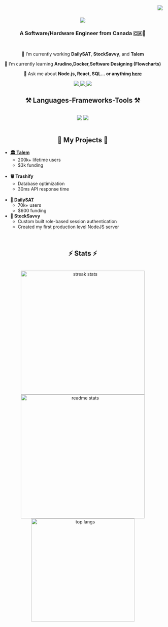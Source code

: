 <img align="right" src="https://visitor-badge.laobi.icu/badge?page_id=hemit99123.hemit99123" />

<h1 align="center">
    <img src="https://readme-typing-svg.herokuapp.com/?font=Righteous&size=35&center=true&vCenter=true&width=500&height=70&duration=4000&lines=Hi+There!+👋;+I'm+Hemit+Patel!;" />
</h1>

<h3 align="center">A Software/Hardware Engineer from Canada 🇨🇦🍁</h3>

<br/>

<div align="center">
 
 🔭 I’m currently working **DailySAT**, **StockSavvy**, and **Talem**
 
 🌱 I’m currently learning **Arudino,Docker,Software Designing (Flowcharts)**

💬 Ask me about **Node.js, React, SQL... or anything [here](https://github.com/hemit99123/hemit99123/issues)**

 </div>
 
<div align="center"> 
  <a href="mailto:hemitvpatel@gmail.com">
    <img src="https://img.shields.io/badge/Gmail-333333?style=for-the-badge&logo=gmail&logoColor=red" />
  </a>
  <a href="https://www.linkedin.com/in/hemit-patel-383ab3271/" target="_blank">
    <img src="https://img.shields.io/badge/LinkedIn-0077B5?style=for-the-badge&logo=linkedin&logoColor=white" target="_blank" />
  </a>
  <a href="https://hemitpatel.com" target="_blank">
     <img src="https://img.shields.io/badge/Portfolio-FF5722?style=for-the-badge&logo=todoist&logoColor=white" target="_blank" /> <!-- sqlite, safari, google-chrome are other good icon options -->
  </a>
</div>

 
<h2 align="center">⚒️ Languages-Frameworks-Tools ⚒️</h2>
<br/>
<div align="center">
    <img src="https://skillicons.dev/icons?i=react,bootstrap,mui,html,css,vscode,github,figma,tailwind,git,r" />
    <img src="https://skillicons.dev/icons?i=nodejs,python,javascript,typescript,express,firebase,mongodb,c,java,nextjs,mysql,flask" /><br>
</div>

<br/>

<div>
  <h2 align="center">💼 My Projects 💼</h2>

  <ul>
    <li>
      <strong><a href="http://www.talem.org" target="_blank">🏛️ Talem</a></strong>  
      <ul>
        <li>200k+ lifetime users</li>
        <li>$3k funding</li>
      </ul>
    </li>
    <br>
    <li>
      <strong>🗑️ Trashify</strong>  
      <ul>
        <li>Database optimization</li>
        <li>30ms API response time</li>
      </ul>
    </li>
    <br>
    <li>
      <strong><a href="http://www.dailysat.tech" target="_blank">📝 DailySAT</a></strong>  
      <ul>
        <li>70k+ users</li>
        <li>$600 funding</li>
      </ul>
    </li>
    <li>
      <strong>💸 StockSavvy</strong>  
      <ul>
        <li>Custom built role-based session authentication</li>
        <li>Created my first production level NodeJS server</li>
      </ul>
    </li>
  </ul>
</div>


<br />

<h2 align="center">⚡ Stats ⚡</h2>
<br>
<div align=center>
  <img width=390 src="https://github-readme-streak-stats-salesp07.vercel.app/?user=hemit99123&count_private=true&theme=react&border_radius=10" alt="streak stats"/>
  <img width=390 src="https://github-readme-stats-salesp07.vercel.app/api?username=hemit99123&count_private=true&show_icons=true&theme=react&rank_icon=github&border_radius=10" alt="readme stats" />
  <br/>
  <img width=325 align="center" src="https://github-readme-stats-salesp07.vercel.app/api/top-langs/?username=hemit99123&hide=HTML&langs_count=8&layout=compact&theme=react&border_radius=10&size_weight=0.5&count_weight=0.5&exclude_repo=github-readme-stats" alt="top langs" />
</div>

<br/><br/>

<br/>
<br/>
